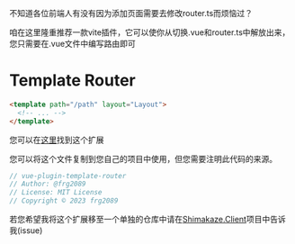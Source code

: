 不知道各位前端人有没有因为添加页面需要去修改router.ts而烦恼过？

咱在这里隆重推荐一款vite插件，它可以使你从切换.vue和router.ts中解放出来，您只需要在.vue文件中编写路由即可

# Template Router

```html
<template path="/path" layout="Layout">
  <!-- ... -->
</template>
```

您可以在[这里](https://github.com/ShimakazeProject/Shimakaze.Client/tree/develop/src/Shimakaze.Client.UI/plugins/InlineRouter)找到这个扩展

您可以将这个文件复制到您自己的项目中使用，但您需要注明此代码的来源。
```ts
// vue-plugin-template-router
// Author: @frg2089
// License: MIT License
// Copyright © 2023 frg2089
```

若您希望我将这个扩展移至一个单独的仓库中请在[Shimakaze.Client](https://github.com/ShimakazeProject/Shimakaze.Client)项目中告诉我(issue)
